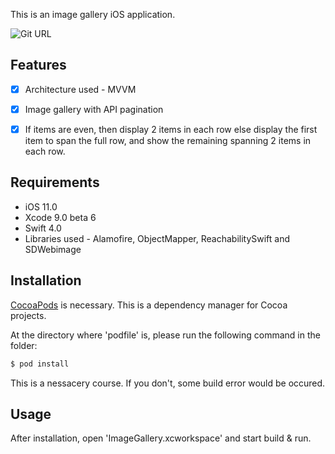 
This is an image gallery iOS application.

![Git URL](https://github.com/shubham2108/ImageGallery)

## Features

- [x] Architecture used - MVVM
- [x] Image gallery with API pagination
- [x] If items are even, then display 2 items in each row else display the first item to span the full row, and show the remaining spanning 2 items in each row.


## Requirements

- iOS 11.0
- Xcode 9.0 beta 6
- Swift 4.0
- Libraries used - Alamofire, ObjectMapper, ReachabilitySwift and SDWebimage

## Installation

[CocoaPods](http://cocoapods.org) is necessary. This is a dependency manager for Cocoa projects.

At the directory where 'podfile' is, please run the following command in the folder:

```bash
$ pod install
```

This is a nessacery course. If you don't, some build error would be occured. 

## Usage

After installation, open 'ImageGallery.xcworkspace' and start build & run.
 
